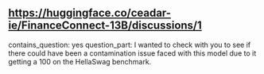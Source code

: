 ## https://huggingface.co/ceadar-ie/FinanceConnect-13B/discussions/1

contains_question: yes
question_part: I wanted to check with you to see if there could have been a contamination issue faced with this model due to it getting a 100 on the HellaSwag benchmark.